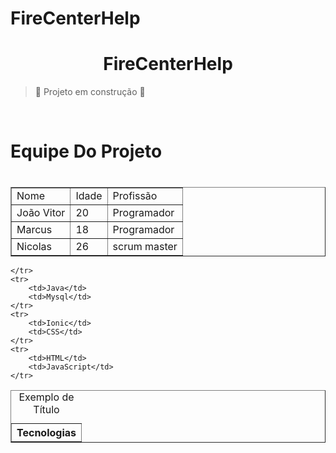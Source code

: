 # FireCenterHelp
<h1 align="center">FireCenterHelp </h1>


> :construction: Projeto em construção :construction:
<table border="1">
<br>
<h1>Equipe Do Projeto<h1>
    <tr>
        <td>Nome</td>
        <td>Idade</td>
        <td>Profissão</td>
    </tr>
    <tr>
        <td>João Vitor</td>
        <td>20</td>
        <td>Programador</td>
    </tr>
    <tr>
        <td>Marcus</td>
        <td>18</td>
        <td>Programador</td>
    </tr>
    <tr>
        <td>Nicolas</td>
        <td>26</td>
        <td>scrum master</td>
    </tr>
</table>

<table border="1">
    <caption>Exemplo de Título</caption>
     <tr>
        <th>Tecnologias </th>
       
    </tr>
    <tr>
        <td>Java</td>
        <td>Mysql</td>
    </tr>
    <tr>
        <td>Ionic</td>
        <td>CSS</td>
    </tr>
    <tr>
        <td>HTML</td>
        <td>JavaScript</td>
    </tr>
</table>
